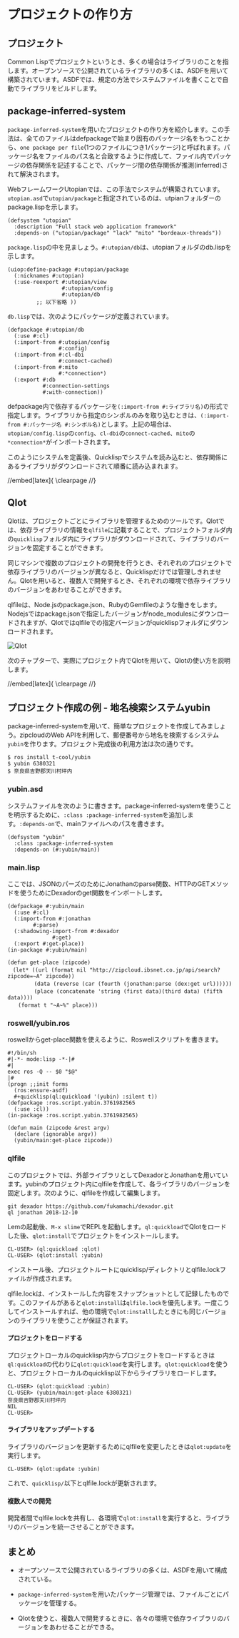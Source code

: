 # プロジェクトの作り方

## プロジェクト

Common Lispでプロジェクトというとき、多くの場合はライブラリのことを指します。オープンソースで公開されているライブラリの多くは、ASDFを用いて構築されています。ASDFでは、規定の方法でシステムファイルを書くことで自動でライブラリをビルドします。

## package-inferred-system

`package-inferred-system`を用いたプロジェクトの作り方を紹介します。この手法は、全てのファイルはdefpackageで始まり固有のパッケージ名をもつことから、`one package per file`(1つのファイルにつき1パッケージ)と呼ばれます。パッケージ名をファイルのパス名と合致するように作成して、ファイル内でパッケージの依存関係を記述することで、パッケージ間の依存関係が推測(inferred)されて解決されます。

WebフレームワークUtopianでは、この手法でシステムが構築されています。`utopian.asd`で`utopian/package`と指定されているのは、utpianフォルダーのpackage.lispを示します。

```
(defsystem "utopian"
  :description "Full stack web application framework"
  :depends-on ("utopian/package" "lack" "mito" "bordeaux-threads"))
```

`package.lisp`の中を見ましょう。`#:utopian/db`は、utopianフォルダのdb.lispを示します。

```
(uiop:define-package #:utopian/package
  (:nicknames #:utopian)
  (:use-reexport #:utopian/view
                 #:utopian/config
                 #:utopian/db
		 ;; 以下省略 ))
```

`db.lisp`では、次のようにパッケージが定義されています。

```
(defpackage #:utopian/db
  (:use #:cl)
  (:import-from #:utopian/config
                #:config)
  (:import-from #:cl-dbi
                #:connect-cached)
  (:import-from #:mito
                #:*connection*)
  (:export #:db
           #:connection-settings
           #:with-connection))
```

defpackage内で依存するパッケージを`(:import-from #:ライブラリ名)`の形式で指定します。ライブラリから指定のシンボルのみを取り込むときは、`(:import-from #:パッケージ名 #:シンボル名)`とします。上記の場合は、`utopian/config.lisp`の`config`、`cl-dbi`の`connect-cached`、`mito`の`*connection*`がインポートされます。

このようにシステムを定義後、Quicklispでシステムを読み込むと、依存関係にあるライブラリがダウンロードされて順番に読み込まれます。

//embed[latex]{
\clearpage
//}

## Qlot

Qlotは、プロジェクトごとにライブラリを管理するためのツールです。Qlotでは、依存ライブラリの情報を`qlfile`に記載することで、プロジェクトフォルダ内の`quicklisp`フォルダ内にライブラリがダウンロードされて、ライブラリのバージョンを固定することができます。

同じマシンで複数のプロジェクトの開発を行うとき、それぞれのプロジェクトで依存ライブラリのバージョンが異なると、Quicklispだけでは管理しきれません。Qlotを用いると、複数人で開発するとき、それぞれの環境で依存ライブラリのバージョンをあわせることができます。

qlfileは、Node.jsのpackage.json、RubyのGemfileのような働きをします。Nodejsではpackage.jsonで指定したバージョンがnode\_modulesにダウンロードされますが、Qlotではqlfileでの指定バージョンがquicklispフォルダにダウンロードされます。

![Qlot](https://github.com/clfreaks/techbookfest6/blob/master/images/04-qlot.png)

次のチャプターで、実際にプロジェクト内でQlotを用いて、Qlotの使い方を説明します。

//embed[latex]{
\clearpage
//}

## プロジェクト作成の例 - 地名検索システムyubin

package-inferred-systemを用いて、簡単なプロジェクトを作成してみましょう。zipcloudのWeb APIを利用して、郵便番号から地名を検索するシステム`yubin`を作ります。プロジェクト完成後の利用方法は次の通りです。

```
$ ros install t-cool/yubin
$ yubin 6380321
$ 奈良県吉野郡天川村坪内
```

### yubin.asd

システムファイルを次のように書きます。package-inferred-systemを使うことを明示するために、`:class :package-inferred-system`を追加します。`:depends-on`で、mainファイルへのパスを書きます。

```
(defsystem "yubin"
  :class :package-inferred-system
  :depends-on (#:yubin/main))  
```

### main.lisp

ここでは、JSONのパーズのためにJonathanのparse関数、HTTPのGETメソッドを使うためにDexadorのget関数をインポートします。

```
(defpackage #:yubin/main
  (:use #:cl)
  (:import-from #:jonathan
		#:parse)
  (:shadowing-import-from #:dexador
			  #:get)
  (:export #:get-place))
(in-package #:yubin/main)

(defun get-place (zipcode)      
　(let* ((url (format nil "http://zipcloud.ibsnet.co.jp/api/search?zipcode=~A" zipcode))
　　　　　(data (reverse (car (fourth (jonathan:parse (dex:get url))))))
　　　　　(place (concatenate 'string (first data)(third data) (fifth data))))
　　(format t "~A~%" place)))
```

### roswell/yubin.ros

roswellからget-place関数を使えるように、Roswellスクリプトを書きます。
 
```
#!/bin/sh
#|-*- mode:lisp -*-|#
#|
exec ros -Q -- $0 "$@"
|#
(progn ;;init forms
  (ros:ensure-asdf)
  #+quicklisp(ql:quickload '(yubin) :silent t))
(defpackage :ros.script.yubin.3761982565
  (:use :cl))
(in-package :ros.script.yubin.3761982565)

(defun main (zipcode &rest argv)
  (declare (ignorable argv))
  (yubin/main:get-place zipcode))
```
 
### qlfile

このプロジェクトでは、外部ライブラリとしてDexadorとJonathanを用いています。yubinのプロジェクト内にqlfileを作成して、各ライブラリのバージョンを固定します。次のように、qlfileを作成して編集します。

```
git dexador https://github.com/fukamachi/dexador.git
ql jonathan 2018-12-10
```

Lemの起動後、`M-x slime`でREPLを起動します。`ql:quickload`でQlotをロードした後、`qlot:install`でプロジェクトをインストールします。

```
CL-USER> (ql:quickload :qlot)
CL-USER> (qlot:install :yubin)
```

インストール後、プロジェクトルートにquicklisp/ディレクトリとqlfile.lockファイルが作成されます。

qlfile.lockは、インストールした内容をスナップショットとして記録したものです。このファイルがあると`qlot:install`は`qlfile.lock`を優先します。一度こうしてインストールすれば、他の環境で`qlot:install`したときにも同じバージョンのライブラリを使うことが保証されます。

#### プロジェクトをロードする

プロジェクトローカルのquicklisp内からプロジェクトをロードするときは`ql:quickload`の代わりに`qlot:quickload`を実行します。`qlot:quickload`を使うと、プロジェクトローカルのquicklisp以下からライブラリをロードします。

```
CL-USER> (qlot:quickload :yubin)
CL-USER> (yubin/main:get-place 6380321)
奈良県吉野郡天川村坪内
NIL
CL-USER> 
```

#### ライブラリをアップデートする

ライブラリのバージョンを更新するためにqlfileを変更したときは`qlot:update`を実行します。

```
CL-USER> (qlot:update :yubin)
```

これで、`quicklisp/`以下とqlfile.lockが更新されます。

#### 複数人での開発

開発者間でqlfile.lockを共有し、各環境で`qlot:install`を実行すると、ライブラリのバージョンを統一させることができます。

## まとめ

* オープンソースで公開されているライブラリの多くは、ASDFを用いて構成されている。

* `package-inferred-system`を用いたパッケージ管理では、ファイルごとにパッケージを管理する。

* Qlotを使うと、複数人で開発するときに、各々の環境で依存ライブラリのバージョンをあわせることができる。

